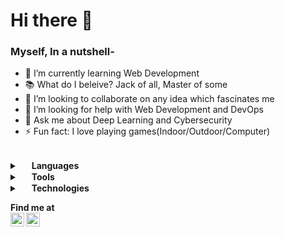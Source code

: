 # Hi there 👋


### Myself, In a nutshell-
- 🌱 I’m currently learning Web Development
- 📚 What do I beleive? Jack of all, Master of some
- 👯 I’m looking to collaborate on any idea which fascinates me
- 🤔 I’m looking for help with Web Development and DevOps
- 💬 Ask me about Deep Learning and Cybersecurity
- ⚡ Fun fact: I love playing games(Indoor/Outdoor/Computer)

<br /> 

<details>
  <summary>
    <img width=15px" src="https://img.icons8.com/ios-glyphs/24/000000/language.png"/>
    <b> Languages </b> 
  </summary>
  
  
  <img align="left" alt="C" width="40px" 
  src="https://img.icons8.com/color/144/000000/c-programming.png"/>
  <img align="left" alt="C++" width="40px"
  src="https://img.icons8.com/color/144/000000/c-plus-plus-logo.png"/>
  <img align="left" alt="Bash" width="40px" 
  src="https://img.icons8.com/plasticine/144/000000/bash.png"/>
  <img align="left" alt="Python" width="40px" 
  src="https://img.icons8.com/color/144/000000/python.png"/>
  <img align="left" alt="HTML" width="40px"  
  src="https://img.icons8.com/color/144/000000/html-5.png"/>
  <img align="left" alt="CSS" width="40px" 
  src="https://img.icons8.com/color/144/000000/css3.png"/>
  <img align="left" alt="Javascript" width="40px" 
  src="https://img.icons8.com/color/144/000000/javascript.png"/>

  <br />
  <br />
  
</details>

<details> 
  <summary> 
    <img width="15px" src="https://img.icons8.com/material-sharp/24/000000/wrench.png"/> 
    <b> Tools </b> 
  </summary>

  <img align="left" alt="Visual Studio Code" width="40px" 
  src="https://img.icons8.com/fluent/140/000000/visual-studio-code-2019.png"/>
  <img align="left" alt="Sublime Text" width="40px"
  src="https://img.icons8.com/fluent/144/000000/sublime-text.png"/>
  
  <br />
  <br />
  
</details>

<details>
  <summary>
    <img width="15px" src="https://img.icons8.com/wired/24/000000/idea.png"/>
    <b> Technologies </b>
  </summary>

  <img align="left" alt="Linux" width="40px" 
  src="https://img.icons8.com/color/144/000000/linux.png"/>
  <img align="left" alt="Git" width="40px" 
  src="https://img.icons8.com/color/144/000000/git.png"/>
  <img align="left" alt="Github" width="40px" 
  src="https://img.icons8.com/fluent/144/000000/github.png"/>
  <img align="left" alt="Amazon Web Services" width="40px"
  src="https://img.icons8.com/color/144/000000/amazon-web-services.png"/>
  <img align="left" alt="Docker" width="40px" 
  src="https://img.icons8.com/color/144/000000/docker.png"/>
  <img align="left" alt="Kubernetes" width="40px" 
  src="https://img.icons8.com/color/144/000000/kubernetes.png"/>
  <img align="left" alt="Tensorflow" width="40px" 
  src="https://img.icons8.com/color/144/000000/tensorflow.png"/>

  <br />
  <br />
  
</details>

<b> Find me at </b>
<br />
<a href="https://linkedin.com/in/dilbwagsingh">
  <img align="left" alt="Dilbwag Singh - LinkedIn" width="22px" src="https://cdn.jsdelivr.net/npm/simple-icons@v3/icons/linkedin.svg"/>
</a> 
<a href="https://www.instagram.com/dilbwagsingh/">
  <img align="left" alt="Dilbwag Singh - Instagram" width="22px" src="https://cdn.jsdelivr.net/npm/simple-icons@v3/icons/instagram.svg"/>
</a>
<br />
